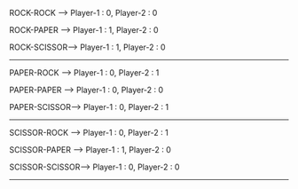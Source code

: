 ROCK-ROCK --> Player-1 : 0, Player-2 : 0

ROCK-PAPER --> Player-1 : 1, Player-2 : 0

ROCK-SCISSOR--> Player-1 : 1, Player-2 : 0

---

PAPER-ROCK --> Player-1 : 0, Player-2 : 1

PAPER-PAPER --> Player-1 : 0, Player-2 : 0

PAPER-SCISSOR--> Player-1 : 0, Player-2 : 1

---

SCISSOR-ROCK --> Player-1 : 0, Player-2 : 1

SCISSOR-PAPER --> Player-1 : 1, Player-2 : 0

SCISSOR-SCISSOR--> Player-1 : 0, Player-2 : 0

---
